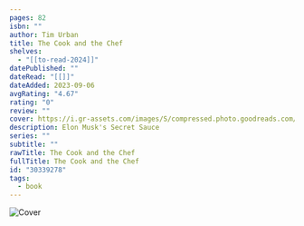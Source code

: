 ```yaml
---
pages: 82
isbn: ""
author: Tim Urban
title: The Cook and the Chef
shelves:
  - "[[to-read-2024]]"
datePublished: ""
dateRead: "[[]]"
dateAdded: 2023-09-06
avgRating: "4.67"
rating: "0"
review: ""
cover: https://i.gr-assets.com/images/S/compressed.photo.goodreads.com/books/1464901685l/30339278._SX318_.jpg
description: Elon Musk's Secret Sauce
series: ""
subtitle: ""
rawTitle: The Cook and the Chef
fullTitle: The Cook and the Chef
id: "30339278"
tags:
  - book
---
```

![Cover](https:&#x2F;&#x2F;i.gr-assets.com&#x2F;images&#x2F;S&#x2F;compressed.photo.goodreads.com&#x2F;books&#x2F;1464901685l&#x2F;30339278._SX318_.jpg)
